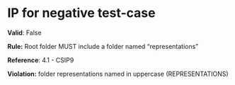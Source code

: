 # IP for negative test-case

**Valid**: False

**Rule:** Root folder MUST include a folder named “representations”

**Reference**: 4.1 - CSIP9

**Violation:** folder representations named in uppercase (REPRESENTATIONS)